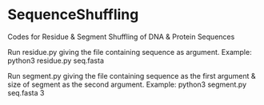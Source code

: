 # SequenceShuffling
Codes for Residue &amp; Segment Shuffling of DNA &amp; Protein Sequences

Run residue.py giving the file containing sequence as argument.
Example: python3 residue.py seq.fasta

Run segment.py giving the file containing sequence as the first argument & size of segment as the second argument.
Example: python3 segment.py seq.fasta 3
